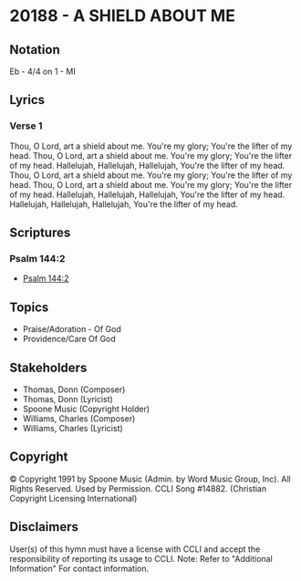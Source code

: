 # 20188 - A SHIELD ABOUT ME

## Notation

Eb - 4/4 on 1 - MI

## Lyrics

### Verse 1

Thou, O Lord, art a shield about me.  You're my glory; You're the lifter of my head. Thou, O Lord, art a shield about me.  You're my glory; You're the lifter of my head. Hallelujah, Hallelujah, Hallelujah, You're the lifter of my head. Thou, O Lord, art a shield about me. You're my glory; You're the lifter of my head. Thou, O Lord, art a shield about me. You're my glory; You're the lifter of my head. Hallelujah, Hallelujah, Hallelujah, You're the lifter of my head. Hallelujah, Hallelujah, Hallelujah, You're the lifter of my head.


## Scriptures

### Psalm 144:2

- [Psalm 144:2](https://www.biblegateway.com/passage/?search=Psalm%20144%3A2)


## Topics

- Praise/Adoration - Of God
- Providence/Care Of God

## Stakeholders

- Thomas, Donn (Composer)
- Thomas, Donn (Lyricist)
- Spoone Music (Copyright Holder)
- Williams, Charles (Composer)
- Williams, Charles (Lyricist)

## Copyright

© Copyright 1991 by  Spoone Music (Admin. by Word Music Group, Inc). All Rights Reserved. Used by Permission. CCLI Song #14882.
(Christian Copyright Licensing International)

## Disclaimers

User(s) of this hymn must have a license with CCLI and accept the responsibility of reporting its usage to CCLI.
Note: Refer to "Additional Information" For contact information.

